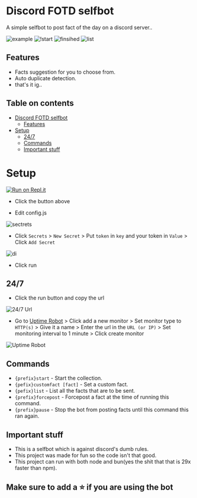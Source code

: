 # Discord FOTD selfbot

A simple selfbot to post fact of the day on a discord server..

![example](https://i.imgur.com/MkrS8Rr.png)
![!start](https://i.imgur.com/mwdbIUN.png)
![finsihed](https://i.imgur.com/o64WjI7.png)
![list](https://i.imgur.com/pTLz4bp.png)

## Features

- Facts suggestion for you to choose from.
- Auto duplicate detection.
- that's it ig..

## Table on contents

- [Discord FOTD selfbot](#discord-fotd-selfbot)
  - [Features](#features)
- [Setup](#setup)
  - [24/7](#247)
  - [Commands](#commands)
  - [Important stuff](#important-stuff)

# Setup

[![Run on Repl.it](https://repl.it/badge/github/xharuke/fotd-selfbot)](https://repl.it/github/xHaruke/fotd-selfbot)

- Click the button above

- Edit config.js

![sectrets](https://i.imgur.com/N1bha6v.png)

- Click `Secrets` > `New Secret` > Put `token` in `key` and your token in `Value` > Click `Add Secret`

![di](https://i.imgur.com/RHlNHTv.png)

- Click run

## 24/7

- Click the run button and copy the url

![24/7 Url](https://i.imgur.com/iCJe8GI.png)

- Go to [Uptime Robot](https://uptimerobot.com/dashboard) > Click add a new monitor > Set monitor type to `HTTP(s)` > Give it a name > Enter the url in the `URL (or IP)` > Set monitoring interval to 1 minute > Click create monitor

![Uptime Robot](https://i.imgur.com/eTlKgrZ.png)

## Commands

- `{prefix}start` - Start the collection.
- `{pefix}customfact [fact]` - Set a custom fact.
- `{pefix}list` - List all the facts that are to be sent.
- `{prefix}forcepost` - Forcepost a fact at the time of running this command.
- `{prefix}pause` - Stop the bot from posting facts until this command this ran again.

## Important stuff

- This is a selfbot which is against discord's dumb rules.
- This project was made for fun so the code isn't that good.
- This project can run with both node and bun(yes the shit that that is 29x faster than npm).

## Make sure to add a ⭐ if you are using the bot
